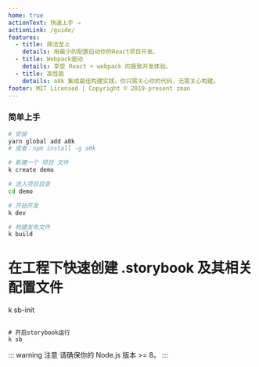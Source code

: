 ```yaml
---
home: true
actionText: 快速上手 →
actionLink: /guide/
features:
  - title: 简洁至上
    details: 用最少的配置启动你的React项目开发。
  - title: Webpack驱动
    details: 享受 React + webpack 的极致开发体验。
  - title: 高性能
    details: a8k 集成最佳构建实践，你只需关心你的代码，无需关心构建。
footer: MIT Licensed | Copyright © 2019-present zman
---
```


### 简单上手

```bash
# 安装
yarn global add a8k
# 或者：npm install -g a8k

# 新建一个 项目 文件
k create demo

# 进入项目目录
cd demo

# 开始开发
k dev

# 构建发布文件
k build
```

# 在工程下快速创建 .storybook 及其相关配置文件

k sb-init

```

# 开启storybook运行
k sb
```

::: warning 注意
请确保你的 Node.js 版本 >= 8。
:::
